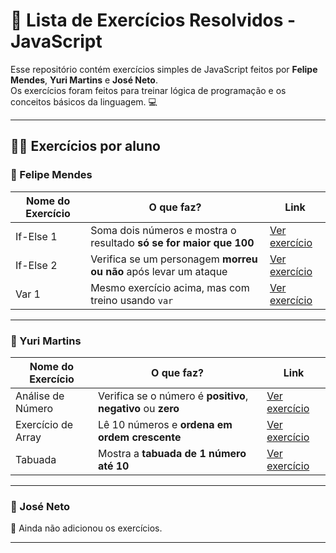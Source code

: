 # 📘 Lista de Exercícios Resolvidos - JavaScript

Esse repositório contém exercícios simples de JavaScript feitos por **Felipe Mendes**, **Yuri Martins** e **José Neto**.  
Os exercícios foram feitos para treinar lógica de programação e os conceitos básicos da linguagem. 💻

---

## 👨‍🏫 Exercícios por aluno

### 👦 Felipe Mendes

| Nome do Exercício | O que faz? | Link |
|-------------------|------------|------|
| If-Else 1 | Soma dois números e mostra o resultado **só se for maior que 100** | [Ver exercício](./exercicios/exercicio%20if-else%201.js) |
| If-Else 2 | Verifica se um personagem **morreu ou não** após levar um ataque | [Ver exercício](./exercicios/exercicio%20if-else%202.js) |
| Var 1 | Mesmo exercício acima, mas com treino usando `var` | [Ver exercício](./exercicios/exercicio%20var%201.js) |

---

### 👦 Yuri Martins

| Nome do Exercício | O que faz? | Link |
|-------------------|------------|------|
| Análise de Número | Verifica se o número é **positivo**, **negativo** ou **zero** | [Ver exercício](./exercicios/Análise%20de%20número.js) |
| Exercício de Array | Lê 10 números e **ordena em ordem crescente** | [Ver exercício](./exercicios/Exercício%20de%20Array.js) |
| Tabuada | Mostra a **tabuada de 1 número até 10** | [Ver exercício](./exercicios/Exercício%20de%20tabuada.js) |

---

### 👦 José Neto

🚧 Ainda não adicionou os exercícios.

---

